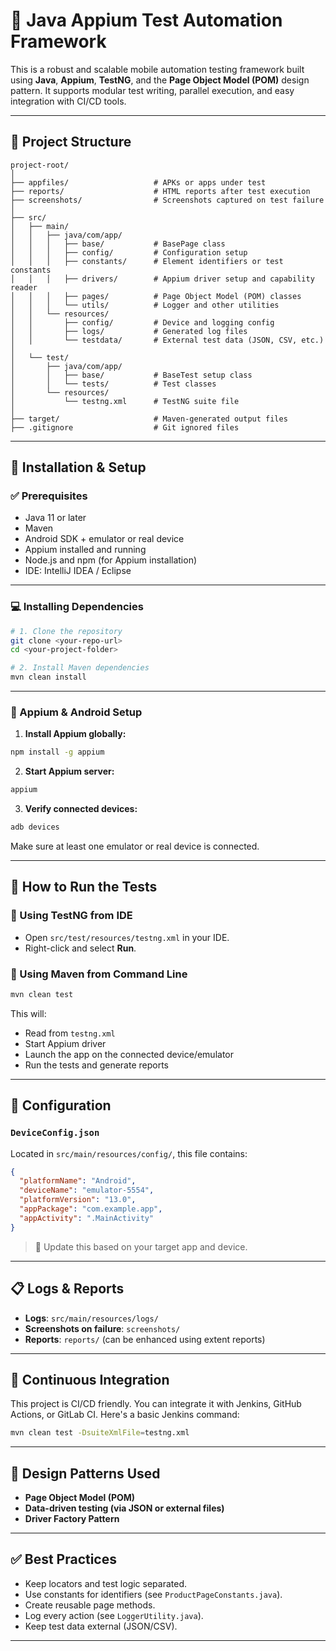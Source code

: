 # 📱 Java Appium Test Automation Framework

This is a robust and scalable mobile automation testing framework built using **Java**, **Appium**, **TestNG**, and the **Page Object Model (POM)** design pattern. It supports modular test writing, parallel execution, and easy integration with CI/CD tools.

---

## 📂 Project Structure

```
project-root/
│
├── appfiles/                   # APKs or apps under test
├── reports/                    # HTML reports after test execution
├── screenshots/                # Screenshots captured on test failure
│
├── src/
│   ├── main/
│   │   ├── java/com/app/
│   │   │   ├── base/           # BasePage class
│   │   │   ├── config/         # Configuration setup
│   │   │   ├── constants/      # Element identifiers or test constants
│   │   │   ├── drivers/        # Appium driver setup and capability reader
│   │   │   ├── pages/          # Page Object Model (POM) classes
│   │   │   └── utils/          # Logger and other utilities
│   │   └── resources/
│   │       ├── config/         # Device and logging config
│   │       ├── logs/           # Generated log files
│   │       └── testdata/       # External test data (JSON, CSV, etc.)
│
│   └── test/
│       ├── java/com/app/
│       │   ├── base/           # BaseTest setup class
│       │   └── tests/          # Test classes
│       └── resources/
│           └── testng.xml      # TestNG suite file
│
├── target/                     # Maven-generated output files
├── .gitignore                  # Git ignored files
```

---

## 🔧 Installation & Setup

### ✅ Prerequisites

- Java 11 or later
- Maven
- Android SDK + emulator or real device
- Appium installed and running
- Node.js and npm (for Appium installation)
- IDE: IntelliJ IDEA / Eclipse

---

### 💻 Installing Dependencies

```bash
# 1. Clone the repository
git clone <your-repo-url>
cd <your-project-folder>

# 2. Install Maven dependencies
mvn clean install
```

---

### 📲 Appium & Android Setup

1. **Install Appium globally:**

```bash
npm install -g appium
```

2. **Start Appium server:**

```bash
appium
```

3. **Verify connected devices:**

```bash
adb devices
```

Make sure at least one emulator or real device is connected.

---

## 🚀 How to Run the Tests

### 🧪 Using TestNG from IDE

- Open `src/test/resources/testng.xml` in your IDE.
- Right-click and select **Run**.

### 🧪 Using Maven from Command Line

```bash
mvn clean test
```

This will:
- Read from `testng.xml`
- Start Appium driver
- Launch the app on the connected device/emulator
- Run the tests and generate reports

---

## 📝 Configuration

### `DeviceConfig.json`

Located in `src/main/resources/config/`, this file contains:
```json
{
  "platformName": "Android",
  "deviceName": "emulator-5554",
  "platformVersion": "13.0",
  "appPackage": "com.example.app",
  "appActivity": ".MainActivity"
}
```

> 📌 Update this based on your target app and device.

---

## 📋 Logs & Reports

- **Logs**: `src/main/resources/logs/`
- **Screenshots on failure**: `screenshots/`
- **Reports**: `reports/` (can be enhanced using extent reports)

---

## 🔄 Continuous Integration

This project is CI/CD friendly. You can integrate it with Jenkins, GitHub Actions, or GitLab CI. Here's a basic Jenkins command:

```bash
mvn clean test -DsuiteXmlFile=testng.xml
```

---

## 🧱 Design Patterns Used

- **Page Object Model (POM)**
- **Data-driven testing (via JSON or external files)**
- **Driver Factory Pattern**

---

## ✅ Best Practices

- Keep locators and test logic separated.
- Use constants for identifiers (see `ProductPageConstants.java`).
- Create reusable page methods.
- Log every action (see `LoggerUtility.java`).
- Keep test data external (JSON/CSV).

---


